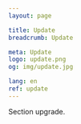 ```yaml
---
layout: page

title: Update
breadcrumb: Update

meta: Update
logo: update.png
og: img/update.jpg

lang: en
ref: update
---
```


Section upgrade.
